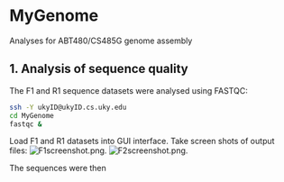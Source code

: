 # MyGenome
Analyses for ABT480/CS485G genome assembly

## 1. Analysis of sequence quality
The F1 and R1 sequence datasets were analysed using FASTQC: 
```bash
ssh -Y ukyID@ukyID.cs.uky.edu
cd MyGenome
fastqc &
```
Load F1 and R1 datasets into GUI interface.
Take screen shots of output files:
![F1screenshot.png](/F1Screenshot.png).
![F2screenshot.png](/data/F2screenshot.png).

The sequences were then
